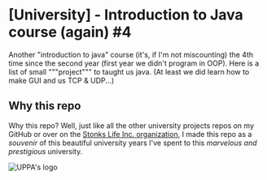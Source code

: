 # [University] - Introduction to Java course (again) #4

Another "introduction to java" course (it's, if I'm not miscounting) the 4th time since the second year (first year we
didn't program in OOP). Here is a list of small """project""" to taught us java. (At least we did learn how to make GUI
and us TCP & UDP...)

## Why this repo

Why this repo? Well, just like all the other university projects repos on my GitHub or over on
the [Stonks Life Inc. organization](https://github.com/Stonks-Life-Inc), I made this repo as a _souvenir_ of this
beautiful university years I've spent to this _marvelous and prestigious_ university.

![UPPA's logo](https://upload.wikimedia.org/wikipedia/fr/thumb/4/41/Logo_UPPA.svg/250px-Logo_UPPA.svg.png)
